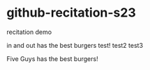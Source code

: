 # github-recitation-s23
recitation demo

in and out has the best burgers
test!
test2
test3


Five Guys has the best burgers!

